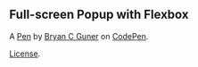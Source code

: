 Full-screen Popup with Flexbox
------------------------------


A [Pen](https://codepen.io/bgoonz/pen/qBRpQNy) by [Bryan C Guner](https://codepen.io/bgoonz) on [CodePen](https://codepen.io).

[License](https://codepen.io/bgoonz/pen/qBRpQNy/license).